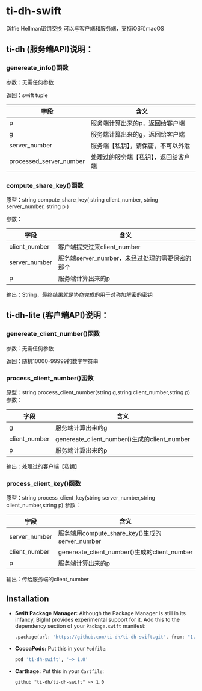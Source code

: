 # ti-dh-swift
Diffie Hellman密钥交换 可以与客户端和服务端，支持iOS和macOS
## ti-dh (服务端API)说明：

### genereate_info()函数
参数：无需任何参数

返回：swift tuple

| 字段 | 含义 |
| ------------ | ------------ |
| p |服务端计算出来的p，返回给客户端 |
| g |服务端计算出来的g，返回给客户端 |
| server_number |服务端【私钥】，请保密，不可以外泄 |
| processed_server_number |处理过的服务端【私钥】，返回给客户端 |


### compute\_share\_key()函数
原型：string compute\_share\_key( string client_number, string server_number, string p )

参数：

| 字段 | 含义 |
| ------------ | ------------ |
| client_number |客户端提交过来client_number |
| server_number |服务端server_number，未经过处理的需要保密的那个 |
| p |服务端计算出来的p |

输出：String，最终结果就是协商完成的用于对称加解密的密钥

## ti-dh-lite (客户端API)说明：
### genereate\_client\_number()函数
参数：无需任何参数

返回：随机10000-99999的数字字符串
### process\_client\_number()函数
原型：string process\_client\_number(string g,string client_number,string p)
参数：

| 字段 | 含义 |
| ------------ | ------------ |
| g |服务端计算出来的g |
| client_number |genereate\_client\_number()生成的client_number |
| p |服务端计算出来的p |

输出：处理过的客户端【私钥】

### process\_client\_key()函数
原型：string process\_client\_key(string server_number,string client_number,string p)
参数：

| 字段 | 含义 |
| ------------ | ------------ |
| server_number |服务端用compute\_share\_key()生成的server_number |
| client_number |genereate\_client\_number()生成的client_number |
| p |服务端计算出来的p |
输出：传给服务端的client_number


## Installation
- **Swift Package Manager:**
  Although the Package Manager is still in its infancy, BigInt provides experimental support for it.
  Add this to the dependency section of your `Package.swift` manifest:

    ```Swift
    .package(url: "https://github.com/ti-dh/ti-dh-swift.git", from: "1.0.0")
    ```

- **CocoaPods:** Put this in your `Podfile`:

    ```Ruby
    pod 'ti-dh-swift', '~> 1.0'
    ```

- **Carthage:** Put this in your `Cartfile`:

    ```
    github "ti-dh/ti-dh-swift" ~> 1.0
    ```
